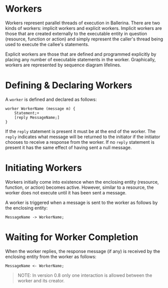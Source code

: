 # Workers

Workers represent parallel threads of execution in Ballerina. There are two kinds of workers: implicit workers and explicit workers. Implicit workers are those that are created externally to the executable entity in question (resource, function or action) and simply represent the caller's thread being used to execute the callee's statements.

Explicit workers are those that are defined and programmed explicitly by placing any number of executable statements in the worker. Graphically, workers are represented by sequence diagram lifelines.

# Defining & Declaring Workers

A `worker` is defined and declared as follows:
```
worker WorkerName (message m) {
    Statement;+
    [reply MessageName;]
}
```

If the `reply` statement is present it must be at the end of the worker. The `reply` indicates what message will be returned to the initiator if the initiator chooses to receive a response from the worker. If no `reply` statement is present it has the same effect of having sent a null message.

# Initiating Workers

Workers initially come into existence when the enclosing entity (resource, function, or action)
becomes active. However, similar to a resource, the worker does not execute until it
has been sent a message.

A worker is triggered when a message is sent to the worker as follows by the enclosing entity:

```
MessageName -> WorkerName;
```

# Waiting for Worker Completion

When the worker replies, the response message (if any) is received by the enclosing entity
from the worker as follows:
```
MessageName <- WorkerName;
```

> NOTE: In version 0.8 only one interaction is allowed between the worker and its creator.
